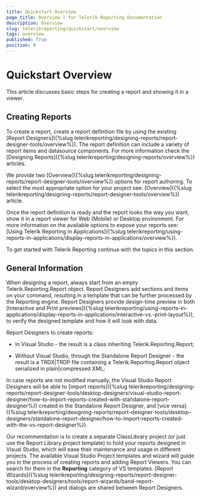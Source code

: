 ```yaml
---
title: Quickstart Overview
page_title: Overview | for Telerik Reporting Documentation
description: Overview
slug: telerikreporting/quickstart/overview
tags: overview
published: True
position: 0
---
```


# Quickstart Overview



This article discusses basic steps for creating a report and showing it in a viewer.

## Creating Reports

To create a report, create a report definition file by using the existing [Report Designers]({%slug telerikreporting/designing-reports/report-designer-tools/overview%}).           The report definition can include a variety of report items and datasource components. For more information check the [Designing Reports]({%slug telerikreporting/designing-reports/overview%}) articles.         

We provide two [Overview]({%slug telerikreporting/designing-reports/report-designer-tools/overview%}) options for report authoring.           To select the most appropriate option for your project see: [Overview]({%slug telerikreporting/designing-reports/report-designer-tools/overview%}) article.         

Once the report definition is ready and the report looks the way you want,           show it in a report viewer for Web (Mobile) or Desktop environment. For more information on the available           options to expose your reports see: [Using Telerik Reporting in Applications]({%slug telerikreporting/using-reports-in-applications/display-reports-in-applications/overview%}).         

To get started with Telerik Reporting continue with the topics in this section.         

## General Information

When designing a report, always start from an empty Telerik.Reporting.Report object.           Report Designers add sections and items on your command, resulting in a template that can be further processed by the Reporting engine.           Report Designers provide design-time preview in both            [Interactive and Print previews]({%slug telerikreporting/using-reports-in-applications/display-reports-in-applications/interactive-vs.-print-layout%}),           to verify the designed template and how it will look with data.         

Report Designers to create reports:

* In Visual Studio - the result is a class inheriting Telerik.Reporting.Report;

* Without Visual Studio, through the Standalone Report Designer -               the result is a TRDX|TRDP file containing a Telerik.Reporting.Report object serialized in plain|compressed XML;             

In case reports are not modified manually, the Visual Studio Report Designers will be able to [import reports]({%slug telerikreporting/designing-reports/report-designer-tools/desktop-designers/visual-studio-report-designer/how-to-import-reports-created-with-standalone-report-designer%})           created in the Standalone Report Designer, and [vice versa]({%slug telerikreporting/designing-reports/report-designer-tools/desktop-designers/standalone-report-designer/how-to-import-reports-created-with-the-vs-report-designer%}).         

Our recommendation is to create a separate ClassLibrary project (or just use the Report Library project template)            to hold your reports designed in Visual Studio,           which will ease their maintenance and usage in different projects.           The available Visual Studio Project templates and wizard will guide you in the process of creating reports and adding Report Viewers.           You can search for them in the __Reporting__  category of VS templates.           [Report Wizards]({%slug telerikreporting/designing-reports/report-designer-tools/desktop-designers/tools/report-wizards/band-report-wizard/overview%})            and dialogs are shared between Report Designers.

